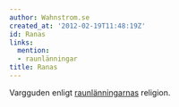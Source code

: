 ```yaml
---
author: Wahnstrom.se
created_at: '2012-02-19T11:48:19Z'
id: Ranas
links:
  mention:
  - raunlänningar
title: Ranas
---
```


Vargguden enligt [raunlänningarnas] religion.

  [raunlänningarnas]: raunlänningar